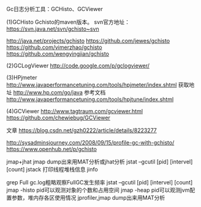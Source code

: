 Gc日志分析工具：GCHisto、GCViewer

(1)GCHisto
Gchisto的maven版本。
svn官方地址：https://svn.java.net/svn/gchisto~svn

http://java.net/projects/gchisto
https://github.com/jewes/gchisto
﻿https://github.com/vimerzhao/gchisto
﻿https://github.com/wengyingjian/gchisto

(2)GCLogViewer
http://code.google.com/p/gclogviewer/

(3)HPjmeter
﻿http://www.javaperformancetuning.com/tools/hpjmeter/index.shtml
获取地址 http://www.hp.com/go/java
参考文档 http://www.javaperformancetuning.com/tools/hpjtune/index.shtml

(4)GCViewer
http://www.tagtraum.com/gcviewer.html
https://github.com/chewiebug/GCViewer


文章
https://blog.csdn.net/gzh0222/article/details/8223277


﻿http://sysadminsjourney.com/2008/09/15/profile-gc-with-gchisto/
https://www.openhub.net/p/gchisto


jmap+jhat jmap dump出来用MAT分析或jhat分析
jstat –gcutil [pid] [intervel] [count]
jstack 打印线程堆栈信息
jinfo


grep Full gc.log粗略观察FullGC发生频率
jstat –gcutil [pid] [intervel] [count]
jmap -histo pid可以观测对象的个数和占用空间
jmap -heap pid可以观测jvm配置参数，堆内存各区使用情况
jprofiler,jmap dump出来用MAT分析






